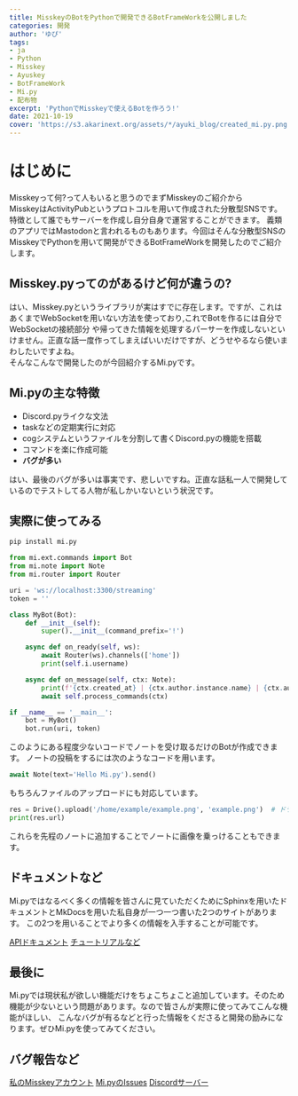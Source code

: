 ```yaml
---
title: MisskeyのBotをPythonで開発できるBotFrameWorkを公開しました
categories: 開発
author: 'ゆぴ'
tags:
- ja
- Python
- Misskey
- Ayuskey
- BotFrameWork
- Mi.py
- 配布物
excerpt: 'PythonでMisskeyで使えるBotを作ろう!'
date: 2021-10-19
cover: 'https://s3.akarinext.org/assets/*/ayuki_blog/created_mi.py.png'
---
```


<!-- toc -->

# はじめに

Misskeyって何?って人もいると思うのでまずMisskeyのご紹介から  
MisskeyはActivityPubというプロトコルを用いて作成された分散型SNSです。特徴として誰でもサーバーを作成し自分自身で運営することができます。
義類のアプリではMastodonと言われるものもあります。今回はそんな分散型SNSのMisskeyでPythonを用いて開発ができるBotFrameWorkを開発したのでご紹介します。


## Misskey.pyってのがあるけど何が違うの?

はい、Misskey.pyというライブラリが実はすでに存在します。ですが、これはあくまでWebSocketを用いない方法を使っており,これでBotを作るには自分でWebSocketの接続部分
や帰ってきた情報を処理するパーサーを作成しないといけません。正直な話一度作ってしまえばいいだけですが、どうせやるなら使いまわしたいですよね。  
そんなこんなで開発したのが今回紹介するMi.pyです。

## Mi.pyの主な特徴
- Discord.pyライクな文法
- taskなどの定期実行に対応
- cogシステムというファイルを分割して書くDiscord.pyの機能を搭載
- コマンドを楽に作成可能
- **バグが多い**

はい、最後のバグが多いは事実です、悲しいですね。正直な話私一人で開発しているのでテストしてる人物が私しかいないという状況です。

## 実際に使ってみる

```bash
pip install mi.py
```

```python
from mi.ext.commands import Bot
from mi.note import Note
from mi.router import Router

uri = 'ws://localhost:3300/streaming'
token = ''

class MyBot(Bot):
    def __init__(self):
        super().__init__(command_prefix='!')

    async def on_ready(self, ws):
        await Router(ws).channels(['home'])
        print(self.i.username)

    async def on_message(self, ctx: Note):
        print(f'{ctx.created_at} | {ctx.author.instance.name} | {ctx.author.username}がノートしました: {ctx.text}')
        await self.process_commands(ctx)

if __name__ == '__main__':
    bot = MyBot()
    bot.run(uri, token)
```

このようにある程度少ないコードでノートを受け取るだけのBotが作成できます。
ノートの投稿をするには次のようなコードを用います。

```python
await Note(text='Hello Mi.py').send()
```

もちろんファイルのアップロードにも対応しています。

```python
res = Drive().upload('/home/example/example.png', 'example.png')  # ドライブに画像をアップロード
print(res.url)
```

これらを先程のノートに追加することでノートに画像を乗っけることもできます。

## ドキュメントなど

Mi.pyではなるべく多くの情報を皆さんに見ていただくためにSphinxを用いたドキュメントとMkDocsを用いた私自身が一つ一つ書いた2つのサイトがあります。
この2つを用いることでより多くの情報を入手することが可能です。

[APIドキュメント](https://mipy.readthedocs.io/ja/latest/)
[チュートリアルなど](https://mipy-hub.readthedocs.io/ja/latest/)

## 最後に

Mi.pyでは現状私が欲しい機能だけをちょこちょこと追加しています。そのため機能が少ないという問題があります。なので皆さんが実際に使ってみてこんな機能がほしい、
こんなバグが有るなどと行った情報をくださると開発の励みになります。ぜひMi.pyを使ってみてください。

## バグ報告など

[私のMisskeyアカウント](https://ar.akarinext.org/@yupix)
[Mi.pyのIssues](https://github.com/yupix/Mi.py/issues)
[Discordサーバー](https://discord.gg/CcT997U)
